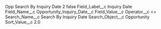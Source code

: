 <?xml version="1.0" encoding="UTF-8"?>
<CustomMetadata xmlns="http://soap.sforce.com/2006/04/metadata" xmlns:xsi="http://www.w3.org/2001/XMLSchema-instance" xmlns:xsd="http://www.w3.org/2001/XMLSchema">
    <label>Opp Search By Inquiry Date 2</label>
    <protected>false</protected>
    <values>
        <field>Field_Label__c</field>
        <value xsi:type="xsd:string">Inquiry Date</value>
    </values>
    <values>
        <field>Field_Name__c</field>
        <value xsi:type="xsd:string">Opportunity_Inquiry_Date__c</value>
    </values>
    <values>
        <field>Field_Value__c</field>
        <value xsi:nil="true"/>
    </values>
    <values>
        <field>Operator__c</field>
        <value xsi:type="xsd:string">&lt;=</value>
    </values>
    <values>
        <field>Search_Name__c</field>
        <value xsi:type="xsd:string">Search By Inquiry Date</value>
    </values>
    <values>
        <field>Search_Object__c</field>
        <value xsi:type="xsd:string">Opportunity</value>
    </values>
    <values>
        <field>Sort_Value__c</field>
        <value xsi:type="xsd:double">2.0</value>
    </values>
</CustomMetadata>
